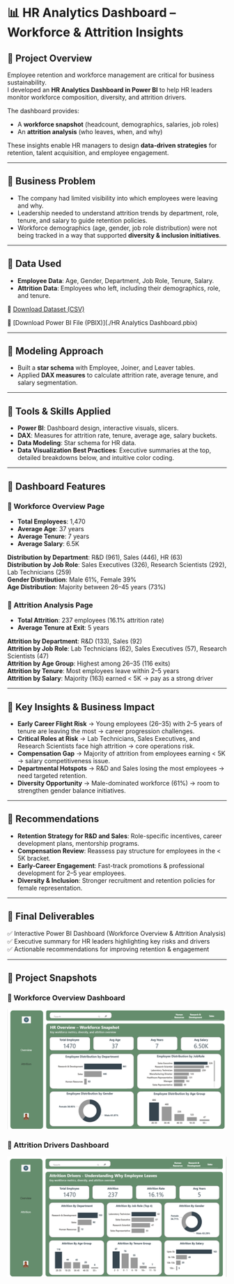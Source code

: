 # 📊 HR Analytics Dashboard – Workforce & Attrition Insights

## 🔹 Project Overview
Employee retention and workforce management are critical for business sustainability.  
I developed an **HR Analytics Dashboard in Power BI** to help HR leaders monitor workforce composition, diversity, and attrition drivers.

The dashboard provides:
- A **workforce snapshot** (headcount, demographics, salaries, job roles)  
- An **attrition analysis** (who leaves, when, and why)  

These insights enable HR managers to design **data-driven strategies** for retention, talent acquisition, and employee engagement.

---

## 🔹 Business Problem
- The company had limited visibility into which employees were leaving and why.  
- Leadership needed to understand attrition trends by department, role, tenure, and salary to guide retention policies.  
- Workforce demographics (age, gender, job role distribution) were not being tracked in a way that supported **diversity & inclusion initiatives**.  

---

## 🔹 Data Used
- **Employee Data**: Age, Gender, Department, Job Role, Tenure, Salary.  
- **Attrition Data**: Employees who left, including their demographics, role, and tenure.  

📂 [Download Dataset (CSV)](./HR_Analytics.csv)

📂 [Download Power BI File (PBIX)](./HR Analytics Dashboard.pbix)

---

## 🔹 Modeling Approach
- Built a **star schema** with Employee, Joiner, and Leaver tables.  
- Applied **DAX measures** to calculate attrition rate, average tenure, and salary segmentation.  

---

## 🔹 Tools & Skills Applied
- **Power BI**: Dashboard design, interactive visuals, slicers.  
- **DAX**: Measures for attrition rate, tenure, average age, salary buckets.  
- **Data Modeling**: Star schema for HR data.  
- **Data Visualization Best Practices**: Executive summaries at the top, detailed breakdowns below, and intuitive color coding.  

---

## 🔹 Dashboard Features

### 📍 Workforce Overview Page
- **Total Employees**: 1,470  
- **Average Age**: 37 years  
- **Average Tenure**: 7 years  
- **Average Salary**: 6.5K  

**Distribution by Department**: R&D (961), Sales (446), HR (63)  
**Distribution by Job Role**: Sales Executives (326), Research Scientists (292), Lab Technicians (259)  
**Gender Distribution**: Male 61%, Female 39%  
**Age Distribution**: Majority between 26–45 years (73%)  

### 📍 Attrition Analysis Page
- **Total Attrition**: 237 employees (16.1% attrition rate)  
- **Average Tenure at Exit**: 5 years  

**Attrition by Department**: R&D (133), Sales (92)  
**Attrition by Job Role**: Lab Technicians (62), Sales Executives (57), Research Scientists (47)  
**Attrition by Age Group**: Highest among 26–35 (116 exits)  
**Attrition by Tenure**: Most employees leave within 2–5 years  
**Attrition by Salary**: Majority (163) earned < 5K → pay as a strong driver  

---

## 🔹 Key Insights & Business Impact
- **Early Career Flight Risk** → Young employees (26–35) with 2–5 years of tenure are leaving the most → career progression challenges.  
- **Critical Roles at Risk** → Lab Technicians, Sales Executives, and Research Scientists face high attrition → core operations risk.  
- **Compensation Gap** → Majority of attrition from employees earning < 5K → salary competitiveness issue.  
- **Departmental Hotspots** → R&D and Sales losing the most employees → need targeted retention.  
- **Diversity Opportunity** → Male-dominated workforce (61%) → room to strengthen gender balance initiatives.  

---

## 🔹 Recommendations
- **Retention Strategy for R&D and Sales**: Role-specific incentives, career development plans, mentorship programs.  
- **Compensation Review**: Reassess pay structure for employees in the < 5K bracket.  
- **Early-Career Engagement**: Fast-track promotions & professional development for 2–5 year employees.  
- **Diversity & Inclusion**: Stronger recruitment and retention policies for female representation.  

---

## 🔹 Final Deliverables
✅ Interactive Power BI Dashboard (Workforce Overview & Attrition Analysis)  
✅ Executive summary for HR leaders highlighting key risks and drivers  
✅ Actionable recommendations for improving retention & engagement  

---

## 🔹 Project Snapshots

### 📸 Workforce Overview Dashboard
![Workforce Overview](./workforce_overview.png)

### 📸 Attrition Drivers Dashboard
![Attrition Analysis](./attrition_analysis.png)   

